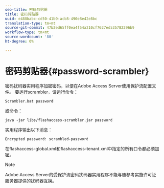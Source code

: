 ```yaml
---
seo-title: 密码剪贴器
title: 密码剪贴器
uuid: e488babc-cd50-41b9-acb8-490e8e42e8bc
translation-type: tm+mt
source-git-commit: 47b2ed65ff0ea4f54a210cf7627ed535782296b9
workflow-type: tm+mt
source-wordcount: '80'
ht-degree: 0%

---
```



# 密码剪贴器{#password-scrambler}

密码扰码器实用程序加密密码，以便在Adobe Access Server使用保护流配置文件。 要运行scrambler，请运行命令：

```
Scrambler.bat password 
```

或命令：

```
java -jar libs/flashaccess-scrambler.jar password  
```

实用程序输出以下消息：

```
Encrypted password: scrambled-password 
```

在flashaccess-global.xml和flashaccess-tenant.xml中指定的所有口令都必须加密。

>[!NOTE]
>
>Adobe Access Server的受保护流密码扰码器实用程序不能与随参考实施许可证服务器提供的扰码器互换。

